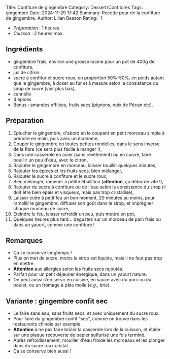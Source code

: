 Title: Confiture de gingembre
Category: Dessert/Confitures
Tags: gingembre
Date:  2024-11-29 17:42
Summary: Recette pour de la confiture de gingembre.
Author: Lilian Besson
Rating: -1

- *Préparation* : 1 heures
- *Cuisson* : 2 heures max.

## Ingrédients
- gingembre frais, environ une grosse racine pour un pot de 400g de confiture,
- jus de citron
- sucre à confitur et sucre roux, en proportion 50%-50%, en poids autant que le gingembre, à doser au fur et à mesure selon la consistance du sirop de sucre (voir plus bas),
- cannelle
- 4 épices
- Bonus : amandes effilées, fruits secs (pignons, noix de Pécan etc).

## Préparation
1. Éplucher le gingembre, d'abord en le coupant en petit morceau simple à prendre en main, puis avec un économe,
2. Couper le gingembre en toutes petites rondelles, dans le sens inverse de la fibre (ce sera plus facile à manger !),
3. Dans une casserole en acier (sans revêtement) ou en cuivre, faire bouillir un peu d'eau, avec le citron,
4. Rajouter le gingembre en morceau, laisser bouillir quelques minutes,
5. Rajouter les épices et les fruits secs, bien mélanger,
6. Rajouter le sucre à confiture et le sucre roux,
7. Bien mélanger, ramener à petite ébullition (**attention**, ça déborde vite !),
8. Rajouter du sucre à confiture ou de l'eau selon la consistance du sirop (il doit être bien épais et visqueux, mais pas trop cristallisé),
9. Laisser cuire à petit feu un bon moment, 20 minutes au moins, pour ramollir le gingembre, diffuser son goût dans le sirop, et imprégner chaque morceau de sucre,
10. Éteindre le feu, laisser refroidir un peu, puis mettre en pot,
11. Quelques heures plus tard... dégustez sur un morceau de pain frais ou dans un yaourt, comme une confiture !


## Remarques
- Ça se conserve longtemps !
- Plus on met de sucre, moins le sirop est liquide, mais il ne faut pas trop en mettre.
- **Attention** aux allergies selon les fruits secs rajoutés.
- Parfait pour un petit déjeuner énergique, dans un yaourt nature.
- On peut aussi s'en servir en cuisine, en sauce avec du porc ou du poulet, ou un fromage à pâte molle (*e.g.*, brie).

## Variante : gingembre confit sec
- Le faire sans eau, sans fruits secs, et avec uniquement du sucre roux.
- Pour faire du gingembre confit "sec", comme on trouve dans les restaurants chinois par exemple.
- **Attention** à ne pas faire brûler la casserole lors de la cuisson, et étaler sur une plaque recouverte de papier sulfurisé une fois terminé.
- Après refroidissement, mouiller d'eau froide les morceaux et les plonger dans du sucre roux cristal.
- Ça se conserve bien aussi !
